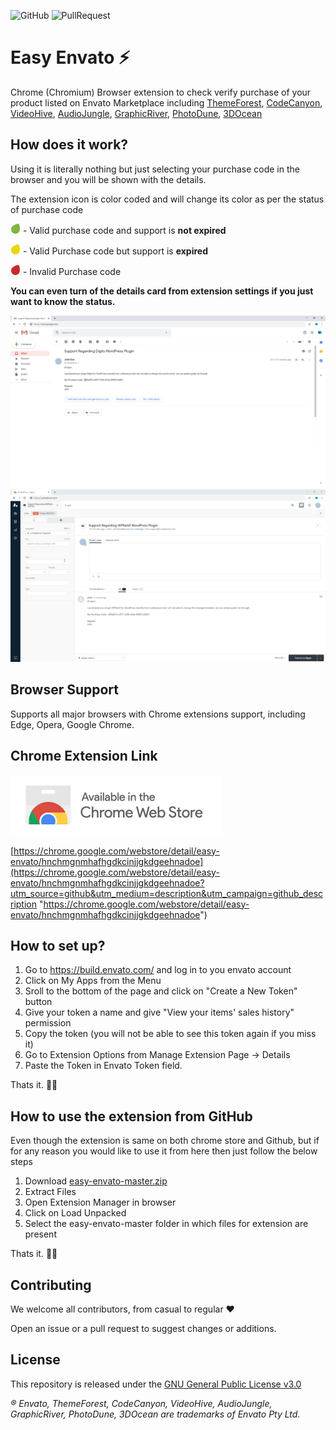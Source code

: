 ![GitHub](https://img.shields.io/github/license/UnitedOver/easy-envato)  ![PullRequest](https://img.shields.io/badge/PRs-welcome-brightgreen)
 # Easy Envato ⚡ 

Chrome (Chromium) Browser extension to check verify purchase of your product listed on Envato Marketplace including [ThemeForest](https://themeforest.net/ "ThemeForest"), [CodeCanyon](https://codecanyon.net/ "CodeCanyon"),  [VideoHive](https://videohive.net/ "VideoHive"),  [AudioJungle](https://audiojungle.net/ "AudioJungle"), [GraphicRiver](https://graphicriver.net/ "GraphicRiver"), [PhotoDune](https://photodune.net/ "PhotoDune"), [3DOcean](https://3docean.net/ "3DOcean")

## How does it work?

Using it is literally nothing but just selecting your purchase code in the browser and you will be shown with the details.

The extension icon is color coded and will change its color as per the status of purchase code

<img src="description-images/active.png" alt="green" width="16"> - Valid purchase code and support is **not expired**

<img src="description-images/expired.png" alt="yellow" width="16"> - Valid Purchase code but support is **expired**

<img src="description-images/invalid.png" alt="red" width="16"> - Invalid Purchase code


**You can even turn of the details card from extension settings if you just want to know the status.**

![Email](description-images/email.gif "Text selection")
![Ticket](description-images/ticket.gif "Text selection")

## Browser Support
Supports all major browsers with Chrome extensions support, including Edge, Opera, Google Chrome.

## Chrome Extension Link
[![Available on Chrome Web Store](description-images/ChromeWebStore_Badge_v2_340x96.png "Available on Chrome Web Store")](https://chrome.google.com/webstore/detail/easy-envato/hnchmgnmhafhgdkcinjjgkdgeehnadoe?utm_source=github&utm_medium=description&utm_campaign=github_description "Available on Chrome Web Store")

[https://chrome.google.com/webstore/detail/easy-envato/hnchmgnmhafhgdkcinjjgkdgeehnadoe](https://chrome.google.com/webstore/detail/easy-envato/hnchmgnmhafhgdkcinjjgkdgeehnadoe?utm_source=github&utm_medium=description&utm_campaign=github_description "https://chrome.google.com/webstore/detail/easy-envato/hnchmgnmhafhgdkcinjjgkdgeehnadoe")

## How to set up?
1. Go to https://build.envato.com/ and log in to you envato account
2. Click on My Apps from the Menu
3. Sroll to the bottom of the page and click on "Create a New Token" button
4. Give your token a name and give "View your items' sales history" permission
5. Copy the token (you will not be able to see this token again if you miss it)
6. Go to Extension Options from Manage Extension Page -> Details
7. Paste the Token in Envato Token field.

Thats it. 👏🏻

## How to use the extension from GitHub
Even though the extension is same on both chrome store and Github, but if for any reason you would like to use it from here then just follow the below steps

1. Download [easy-envato-master.zip](https://github.com/UnitedOver/easy-envato/archive/master.zip "easy-envato-master.zip")
2. Extract Files
3. Open Extension Manager in browser
4. Click on Load Unpacked
5. Select the easy-envato-master folder in which files for extension are present

Thats it. 👏🏻


## Contributing
We welcome all contributors, from casual to regular ❤

Open an issue or a pull request to suggest changes or additions.

## License
This repository is released under the [GNU General Public License v3.0](/LICENSE "GNU General Public License v3.0")

*&reg; Envato, ThemeForest, CodeCanyon, VideoHive, AudioJungle, GraphicRiver, PhotoDune, 3DOcean are trademarks of Envato Pty Ltd.*
